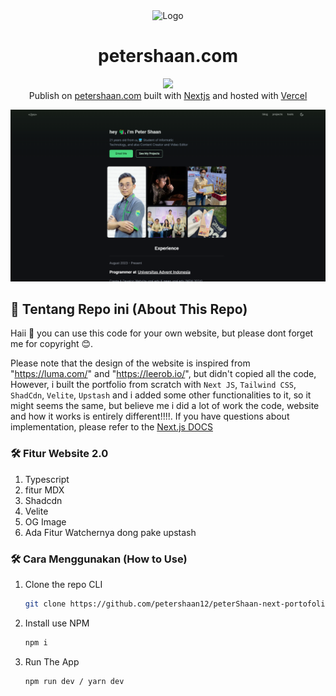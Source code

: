 <div align="center">
  <img alt="Logo" src="https://raw.githubusercontent.com/petershaan12/peterShaan-next-portofolio/16c75083de4d37db79d2cace39fc748617af93f4/public/logo.png" width="100" />
</div>
<h1 align="center">
  petershaan.com
</h1>
<p align="center">
  <a href="https://github.com/petershaan12" alt="author">
        <img src="https://img.shields.io/badge/author-peter%20shaan-yellow.svg" /></a> </br>
  Publish on <a href="https://petershaan.com" target="_blank">petershaan.com</a> built with <a href="https://nextjs.org/" target="_blank">Nextjs</a> and hosted with <a href="https://vercel.com/" target="_blank">Vercel</a>
</p>

![demo](https://raw.githubusercontent.com/petershaan12/petershaan-next-portofolio-v2/main/public/preview.png)
## 🚨 Tentang Repo ini (About This Repo)

Haii 👋 you can use this code for your own website, but please dont forget me for copyright 😊.

Please note that the design of the website is inspired from "https://luma.com/" and "https://leerob.io/", but didn't copied all the code, However, i built the portfolio from scratch with `Next JS`, `Tailwind CSS`, `ShadCdn`,  `Velite`, `Upstash`  and i added some other functionalities to it, so it might seems the same, but believe me i did a lot of work the code, website and how it works is entirely different!!!!. If you have questions about implementation, please refer to the [Next.js DOCS](https://nextjs.org/docs) 

### 🛠 Fitur Website 2.0

1. Typescript
2. fitur MDX
3. Shadcdn
4. Velite
5. OG Image
6. Ada Fitur Watchernya dong pake upstash

### 🛠 Cara Menggunakan (How to Use)

1. Clone the repo CLI

   ```sh
   git clone https://github.com/petershaan12/peterShaan-next-portofolio-v2.git
   ```

2. Install use NPM 

   ```sh
   npm i
   ```

3. Run The App

   ```sh
   npm run dev / yarn dev
   ```
